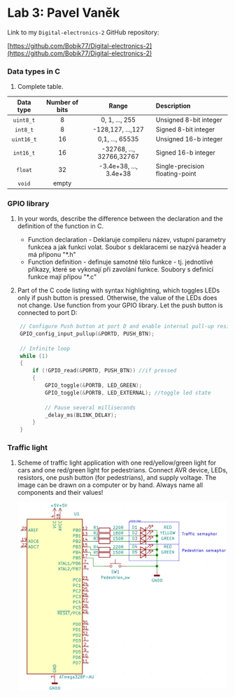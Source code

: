 # Lab 3: Pavel Vaněk

Link to my `Digital-electronics-2` GitHub repository:

   [https://github.com/Bobik77/Digital-electronics-2](https://github.com/Bobik77/Digital-electronics-2)


### Data types in C

1. Complete table.

| **Data type** | **Number of bits** | **Range** | **Description** |
| :-: | :-: | :-: | :-- | 
| `uint8_t`  | 8 | 0, 1, ..., 255 | Unsigned 8-bit integer |
| `int8_t`   | 8 | -128,127, ...,127 | Signed 8-bit integer |
| `uint16_t` | 16 | 0,1, ..., 65535 | Unsigned 16-b integer |
| `int16_t`  | 16 | -32768, ..., 32766,32767 | Signed 16-b integer |
| `float`    | 32 | -3.4e+38, ..., 3.4e+38 | Single-precision floating-point |
| `void`     | empty |  |  |


### GPIO library

1. In your words, describe the difference between the declaration and the definition of the function in C.
   * Function declaration - Deklaruje compileru název, vstupní parametry funkcea a jak funkci volat. Soubor s deklaracemi se nazývá header a má příponu "*.h"
   * Function definition - definuje samotné tělo funkce - tj. jednotlivé příkazy, které se vykonají při zavolání funkce. Soubory s definicí funkce mají přípou "*.c"

2. Part of the C code listing with syntax highlighting, which toggles LEDs only if push button is pressed. Otherwise, the value of the LEDs does not change. Use function from your GPIO library. Let the push button is connected to port D:

```c
    // Configure Push button at port D and enable internal pull-up resistor
    GPIO_config_input_pullup(&PORTD, PUSH_BTN);

    // Infinite loop
    while (1)
    {
        if (!GPIO_read(&PORTD, PUSH_BTN)) //if pressed
        {
            GPIO_toggle(&PORTB, LED_GREEN);
            GPIO_toggle(&PORTB, LED_EXTERNAL); //toggle led state

            // Pause several milliseconds
            _delay_ms(BLINK_DELAY);
        }
    }
```


### Traffic light

1. Scheme of traffic light application with one red/yellow/green light for cars and one red/green light for pedestrians. Connect AVR device, LEDs, resistors, one push button (for pedestrians), and supply voltage. The image can be drawn on a computer or by hand. Always name all components and their values!

   ![Traffic light](traffic_light.png)